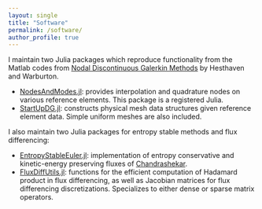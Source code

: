 ```yaml
---
layout: single
title: "Software"
permalink: /software/
author_profile: true
---
```


I maintain two Julia packages which reproduce functionality from the Matlab codes from [Nodal Discontinuous Galerkin Methods](https://link.springer.com/book/10.1007/978-0-387-72067-8) by Hesthaven and Warburton.
- [NodesAndModes.jl](https://github.com/jlchan/NodesAndModes.jl): provides interpolation and quadrature nodes on various reference elements. This package is a registered Julia.
- [StartUpDG.jl](https://github.com/jlchan/StartUpDG.jl): constructs physical mesh data structures given reference element data. Simple uniform meshes are also included.

I also maintain two Julia packages for entropy stable methods and flux differencing:
- [EntropyStableEuler.jl](https://github.com/jlchan/EntropyStableEuler.jl): implementation of entropy conservative and kinetic-energy preserving fluxes of [Chandrashekar](https://arxiv.org/abs/1209.4994).
- [FluxDiffUtils.jl](https://github.com/jlchan/FluxDiffUtils.jl): functions for the efficient computation of Hadamard product in flux differencing, as well as Jacobian matrices for flux differencing discretizations. Specializes to either dense or sparse matrix operators. 

